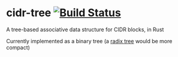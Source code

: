 # cidr-tree [![Build Status](https://travis-ci.org/aromatt/cidr-tree.svg?branch=master)](https://travis-ci.org/aromatt/cidr-tree)
A tree-based associative data structure for CIDR blocks, in Rust

Currently implemented as a binary tree (a [radix tree](https://en.wikipedia.org/wiki/Radix_tree) would be more compact)

